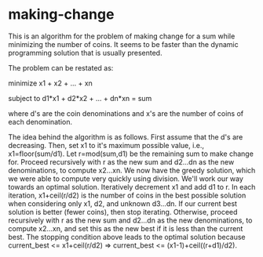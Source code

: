 # making-change

This is an algorithm for the problem of making change for a sum while minimizing the number of coins. It seems to be faster than the dynamic programming solution that is usually presented.

The problem can be restated as:

minimize     x1 + x2 + ... + xn

subject to   d1\*x1 + d2\*x2 + ... + dn\*xn = sum

where d's are the coin denominations and x's are the number of coins of each denomination.

The idea behind the algorithm is as follows. First assume that the d's are decreasing. Then, set x1 to it's maximum possible value, i.e., x1=floor(sum/d1). Let r=mod(sum,d1) be the remaining sum to make change for. Proceed recursively with r as the new sum and d2...dn as the new denominations, to compute x2...xn. We now have the greedy solution, which we were able to compute very quickly using division. We'll work our way towards an optimal solution. Iteratively decrement x1 and add d1 to r. In each iteration, x1+ceil(r/d2) is the number of coins in the best possible solution when considering only x1, d2, and unknown d3...dn. If our current best solution is better (fewer coins), then stop iterating. Otherwise, proceed recursively with r as the new sum and d2...dn as the new denominations, to compute x2...xn, and set this as the new best if it is less than the current best. The stopping condition above leads to the optimal solution because current\_best <= x1+ceil(r/d2) => current\_best <= (x1-1)+ceil((r+d1)/d2).
